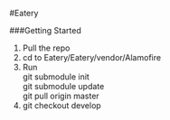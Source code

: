 #Eatery


###Getting Started
1.  Pull the repo
2.  cd to Eatery/Eatery/vendor/Alamofire
3.  Run  
git submodule init  
git submodule update  
git pull origin master
4.  git checkout develop
